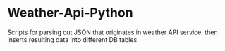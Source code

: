 # Weather-Api-Python
Scripts for parsing out JSON that originates in weather API service, then inserts resulting data into different DB tables
